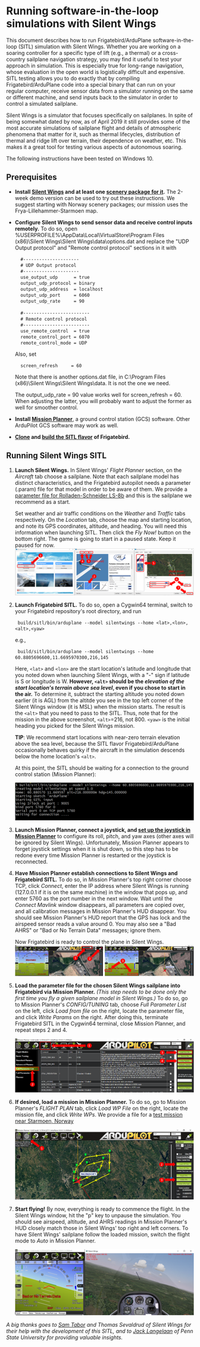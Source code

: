 # Running software-in-the-loop simulations with Silent Wings

This document describes how to run Frigatebird/ArduPlane software-in-the-loop (SITL) simulation with Silent Wings. Whether you are working on a soaring controller for a specific type of lift (e.g., a thermal) or a cross-country sailplane navigation strategy, you may find it useful to test your approach in simulation. This is especially true for long-range navigation, whose evaluation in the open world is logistically difficult and expensive. SITL testing allows you to do exactly that by compiling Frigatebird/ArduPlane code into a special binary that can run on your regular computer, receive sensor data from a simulator running on the same or different machine, and send inputs back to the simulator in order to control a simulated sailplane. 

Silent Wings is a simulator that focuses specifically on sailplanes. In spite of being somewhat dated by now, as of April 2019 it still provides some of the most accurate simulations of sailplane flight and details of atmospheric phenomena that matter for it, such as thermal lifecycles, distribution of thermal and ridge lift over terrain, their dependence on weather, etc. This makes it a great tool for testing various aspects of autonomous soaring. 

The following instructions have been tested on Windows 10.


## Prerequisites

- **Install [Silent Wings](https://www.silentwings.no/a/download/downloadPage/simulator) and at least one [scenery package for it](https://www.silentwings.no/download/scenery/).** The 2-week demo version can be used to try out these instructions. We suggest starting with Norway scenery packages; our mission uses the Frya-Lillehammer-Starmoen map.


- **Configure Silent Wings to send sensor data and receive control inputs remotely.** To do so, open %USERPROFILE%\AppData\Local\VirtualStore\Program Files (x86)\Silent Wings\Silent Wings\data\options.dat and replace the "UDP Output protocol" and "Remote control protocol" sections in it with

		#---------------------
		# UDP Output protocol 
		#---------------------
		use_output_udp      = true
		output_udp_protocol = binary
		output_udp_address  = localhost
		output_udp_port     = 6060
		output_udp_rate     = 90

		#-------------------------
		# Remote control protocol 
		#-------------------------
		use_remote_control  = true
		remote_control_port = 6070
		remote_control_mode = UDP
		
  Also, set
  
		screen_refresh     = 60
		
  Note that there is another options.dat file, in C:\Program Files (x86)\Silent Wings\Silent Wings\data. It is not the one we need.
  
  The output_udp_rate = 90 value works well for screen_refresh = 60. When adjusting the latter, you will probably want to adjust the former as well for smoother control.


- **Install [Mission Planner](http://ardupilot.org/planner/docs/mission-planner-installation.html)**, a ground control station (GCS) software. Other ArduPilot GCS software may work as well.


- **[Clone](https://github.com/Microsoft/Frigatebird) and [build the SITL flavor](https://github.com/Microsoft/Frigatebird/blob/master/BUILD.md) of Frigatebird.**



## Running Silent Wings SITL

1. **Launch Silent Wings.** In Silent Wings' *Flight Planner* section, on the *Aircraft* tab choose a sailplane. Note that each sailplane model has distinct characteristics, and the Frigatebird autopilot needs a parameter (.param) file for that model in order to be aware of them. We provide a [parameter file for Rolladen-Schneider LS-8b](/libraries/SITL/Data/SilentWings/Params/Rolladen-Schneider-LS8b.param) and this is the sailplane we recommend as a start.

   Set weather and air traffic conditions on the *Weather* and *Traffic* tabs respectively. On the *Location* tab, choose the map and starting location, and note its GPS coordinates, altitude, and heading. You will need this information when launching SITL. Then click the *Fly Now!* button on the bottom right. The game is going to start in a paused state. Keep it paused for now.    
   ![alt text][silent_wings_setup]
   
   [silent_wings_setup]: doc_images/silent_wings_setup.png


2. **Launch Frigatebird SITL.** To do so, open a Cygwin64 terminal, switch to your Frigatebird repository's root directory, and run

		build/sitl/bin/arduplane --model silentwings --home <lat>,<lon>,<alt>,<yaw>
   
   e.g.,
   
		build/sitl/bin/arduplane --model silentwings --home 60.8805696600,11.6695970300,216,145
   
   Here, `<lat>` and `<lon>` are the start location's latitude and longitude that you noted down when launching Silent Wings, with a "-" sign if latitude is S or longitude is W. **However, `<alt>` should be the *elevation of the start location's terrain above sea level*, even if you chose to start in the air.** To determine it, subtract the starting altitude you noted down earlier (it is AGL) from the altitde you see in the top left corner of the Silent Wings window (it is MSL) when the mission starts. The result is the `<alt>` that you need to pass to the SITL. Thus, note that for the mission in the above screenshot, `<alt>`=216, not 800. `<yaw>` is the initial heading you picked for the Silent Wings mission.
   
   **TIP**: We recommend start locations with near-zero terrain elevation above the sea level, because the SITL flavor Frigatebird/ArduPlane occasionally behaves quirky if the aircraft in the simulation descends below the home location's `<alt>`.
   
   At this point, the SITL should be waiting for a connection to the ground control station (Mission Planner):
   
   ![alt text][sitl_waiting]

   [sitl_waiting]: doc_images/sitl_waiting.png

3. **Launch Mission Planner, connect a joystick, and [set up the joystick in Mission Planner](http://ardupilot.org/copter/docs/common-joystick.html)** to configure its roll, pitch, and yaw axes (other axes will be ignored by Silent Wings). Unfortunately, Mission Planner appears to forget joystick settings when it is shut down, so this step has to be redone every time Mission Planner is restarted or the joystick is reconnected.


4. **Have Mission Planner establish connections to Silent Wings and Frigatebird SITL.** To do so, in Mission Planner's top right corner choose TCP, click *Connect*, enter the IP address where Silent Wings is running (127.0.0.1 if it is on the same machine) in the window that pops up, and enter 5760 as the port number in the next window. Wait until the *Connect Mavlink* window disappears, all parameters are copied over, and all calibration messages in Mission Planner's HUD disappear. You should see Mission Planner's HUD report that the GPS has lock and the airspeed sensor reads a value around 0. You may also see a "Bad AHRS" or "Bad or No Terrain Data" messages; ignore them.  

   Now Frigatebird is ready to control the plane in Silent Wings.
   ![alt text][MP_connected]

   [MP_connected]: doc_images/MP_connected.png



5. **Load the parameter file for the chosen Silent Wings sailplane into Frigatebird via Mission Planner.** *(This step needs to be done only the first time you fly a given sailplane model in Silent Wings.)* To do so, go to Mission Planner's *CONFIG/TUNING* tab, choose *Full Parameter List* on the left, click *Load from file* on the right, locate the parameter file, and click *Write Params* on the right. After doing this, terminate Frigatebird SITL in the Cygwin64 terminal, close Mission Planner, and repeat steps 2 and 4.

   ![alt text][loading_params_instr]

   [loading_params_instr]: doc_images/loading_params_instr.png


6. **If desired, load a mission in Mission Planner.** To do so, go to Mission Planner's *FLIGHT PLAN* tab, click *Load WP File* on the right, locate the mission file, and click *Write WPs*. We provide a file for a [test mission near Starmoen, Norway](/libraries/SITL/Data/SilentWings/Missions/Starmoen.waypoints)

   ![alt text][loading_mission_instr]

   [loading_mission_instr]: doc_images/loading_mission_instr.png


7. **Start flying!** By now, everything is ready to commence the flight. In the Silent Wings window, hit the "p" key to unpause the simulation. You should see airspeed, altitude, and AHRS readings in Mission Planner's HUD closely match those in Silent Wings' top right and left corners. To have Silent Wings' sailplane follow the loaded mission, switch the flight mode to *Auto* in Mission Planner.

   ![alt text][flying]

   [flying]: doc_images/flying.png

*A big thanks goes to [Sam Tabor](https://github.com/samuelctabor/) and Thomas Sevaldrud of Silent Wings for their help with the development of this SITL, and to [Jack Langelaan](https://www.aero.psu.edu/department/directory-detail-g.aspx?q=JWL16) of Penn State University for providing valuable insights.*
